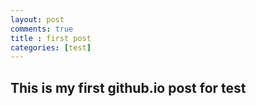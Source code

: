 ```yaml
---
layout: post
comments: true
title : first post
categories: [test]
---
```




## This is my first github.io post for test 
